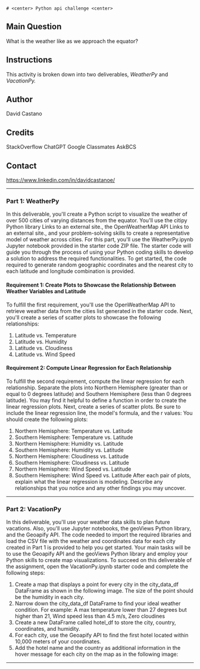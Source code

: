                                                                                     # <center> Python api challenge <center>

## Main Question 
What is the weather like as we approach the equator?

## Instructions  
This activity is broken down into two deliverables, *WeatherPy* and *VacationPy.*

## Author
David Castano

## Credits
StackOverflow
ChatGPT
Google
Classmates
AskBCS 

## Contact 
https://www.linkedin.com/in/davidcastanoe/

-----------------------------------------------------------------------------------------------------------------------------------------------------------------------------------------------------------------
### Part 1: WeatherPy
In this deliverable, you'll create a Python script to visualize the weather of over 500 cities of varying distances from the equator. You'll use the citipy Python library Links to an external site., the OpenWeatherMap API Links to an external site., and your problem-solving skills to create a representative model of weather across cities.
For this part, you'll use the WeatherPy.ipynb Jupyter notebook provided in the starter code ZIP file. The starter code will guide you through the process of using your Python coding skills to develop a solution to address the required functionalities.
To get started, the code required to generate random geographic coordinates and the nearest city to each latitude and longitude combination is provided.

#### Requirement 1: Create Plots to Showcase the Relationship Between Weather Variables and Latitude
To fulfill the first requirement, you'll use the OpenWeatherMap API to retrieve weather data from the cities list generated in the starter code. Next, you'll create a series of scatter plots to showcase the following relationships:

  1. Latitude vs. Temperature
  2. Latitude vs. Humidity
  3. Latitude vs. Cloudiness
  4. Latitude vs. Wind Speed

#### Requirement 2: Compute Linear Regression for Each Relationship
To fulfill the second requirement, compute the linear regression for each relationship. Separate the plots into Northern Hemisphere (greater than or equal to 0 degrees latitude) and Southern Hemisphere (less than 0 degrees latitude). You may find it helpful to define a function in order to create the linear regression plots.
Next, create a series of scatter plots. Be sure to include the linear regression line, the model's formula, and the r values:
  You should create the following plots:
  
  1. Northern Hemisphere: Temperature vs. Latitude
  2. Southern Hemisphere: Temperature vs. Latitude
  3. Northern Hemisphere: Humidity vs. Latitude
  4. Southern Hemisphere: Humidity vs. Latitude
  5. Northern Hemisphere: Cloudiness vs. Latitude
  6. Southern Hemisphere: Cloudiness vs. Latitude
  7. Northern Hemisphere: Wind Speed vs. Latitude
  8. Southern Hemisphere: Wind Speed vs. Latitude
After each pair of plots, explain what the linear regression is modeling. Describe any relationships that you notice and any other findings you may uncover.

-----------------------------------------------------------------------------------------------------------------------------------------------------------------------------------------------------------------
### Part 2: VacationPy

In this deliverable, you'll use your weather data skills to plan future vacations. Also, you'll use Jupyter notebooks, the geoViews Python library, and the Geoapify API.
The code needed to import the required libraries and load the CSV file with the weather and coordinates data for each city created in Part 1 is provided to help you get started.
Your main tasks will be to use the Geoapify API and the geoViews Python library and employ your Python skills to create map visualizations.
To succeed on this deliverable of the assignment, open the VacationPy.ipynb starter code and complete the following steps:

  1. Create a map that displays a point for every city in the city_data_df DataFrame as shown in the following image. The size of the point should be the humidity in each city.
  2. Narrow down the city_data_df DataFrame to find your ideal weather condition. For example: A max temperature lower than 27 degrees but higher than 21, Wind speed less than 4.5 m/s, Zero cloudines
  3. Create a new DataFrame called hotel_df to store the city, country, coordinates, and humidity.
  4. For each city, use the Geoapify API to find the first hotel located within 10,000 meters of your coordinates.
  5. Add the hotel name and the country as additional information in the hover message for each city on the map as in the following image:
-----------------------------------------------------------------------------------------------------------------------------------------------------------------------------------------------------------------





























